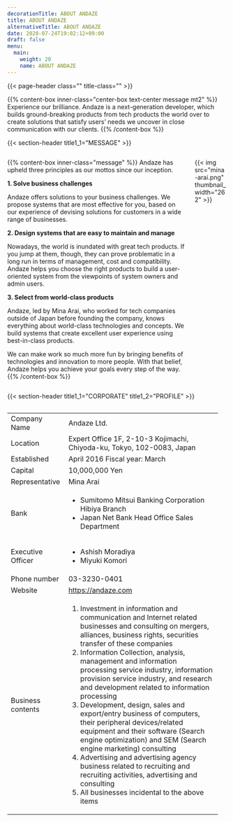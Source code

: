 ```yaml
---
decorationTitle: ABOUT ANDAZE
title: ABOUT ANDAZE
alternativeTitle: ABOUT ANDAZE
date: 2020-07-24T19:02:12+09:00
draft: false
menu:
  main:
    weight: 20
    name: ABOUT ANDAZE
---
```


{{< page-header class="" title-class="" >}}

<div amp-fx="fade-in" data-duration="500ms">

{{% content-box inner-class="center-box text-center message mt2" %}}
Experience our brilliance. Andaze is a next-generation developer, which builds ground-breaking products from tech products the world over to create solutions that satisfy users’ needs we uncover in close communication with our clients.
{{% /content-box %}}

</div>

{{< section-header title1_1="MESSAGE" >}}

<div class='container picturein'>
  <div class='columns'>
  <div class="column col-10 col-md-9">

{{% content-box inner-class="message" %}}
Andaze has upheld three principles as our mottos since our inception.

<b>1. Solve business challenges</b>

Andaze offers solutions to your business challenges. We propose systems that are most effective for you, based on our experience of devising solutions for customers in a wide range of businesses.

<b>2. Design systems that are easy to maintain and manage</b>

Nowadays, the world is inundated with great tech products. If you jump at them, though, they can prove problematic in a long run in terms of management, cost and compatibility. Andaze helps you choose the right products to build a user-oriented system from the viewpoints of system owners and admin users.

<b>3. Select from world-class products</b>

Andaze, led by Mina Arai, who worked for tech companies outside of Japan before founding the company, knows everything about world-class technologies and concepts. We build systems that create excellent user experience using best-in-class products.

We can make work so much more fun by bringing benefits of technologies and innovation to more people. With that belief, Andaze helps you achieve your goals every step of the way.
{{% /content-box %}}

  </div>
  <div amp-fx="fade-in" data-duration="500ms" class="column col-2 col-md-3 pinp">

{{< img src="mina-arai.png" thumbnail_width="262" >}}

  </div>
  </div>
</div>

{{< section-header title1_1="CORPORATE" title1_2="PROFILE" >}}

<div amp-fx="fade-in" data-duration="500ms" class='container'>
  <div class='columns'>
  <div class='column col-6 col-md-12'>
  <div class='table-data'>

| | |
:- | :- |
| Company Name | Andaze Ltd. |
Location | Expert Office 1F, 2-10-3 Kojimachi, Chiyoda-ku, Tokyo, 102-0083, Japan |
Established | April 2016 Fiscal year: March |
| Capital | 10,000,000 Yen |
Representative | Mina Arai |
Bank | <ul> <li>Sumitomo Mitsui Banking Corporation Hibiya Branch <li>Japan Net Bank Head Office Sales Department</ul> |
Executive Officer | <ul><li>Ashish Moradiya <li>Miyuki Komori</ul> |
Phone number | 03-3230-0401 |
| Website | https://andaze.com |
Business contents | <ol class="small-margin-bottom"><li>Investment in information and communication and Internet related businesses and consulting on mergers, alliances, business rights, securities transfer of these companies <li>Information Collection, analysis, management and information processing service industry, information provision service industry, and research and development related to information processing <li>Development, design, sales and export/entry business of computers, their peripheral devices/related equipment and their software (Search engine optimization) and SEM (Search engine marketing) consulting <li>Advertising and advertising agency business related to recruiting and recruiting activities, advertising and consulting <li>All businesses incidental to the above items</ol> |

  </div>
  </div>
  <div class='colmun col-6 col-md-12 map'>
  <amp-iframe
  src="https://www.google.com/maps/embed?pb=!1m14!1m8!1m3!1d6481.344612473898!2d139.740443!3d35.68507!3m2!1i1024!2i768!4f13.1!3m3!1m2!1s0x60188c65324c5317%3A0x96bfd8d9097e9688!2s2-ch%C5%8Dme-10-3%20K%C5%8Djimachi%2C%20Chiyoda%20City%2C%20T%C5%8Dky%C5%8D-to%20102-0083!5e0!3m2!1sen!2sjp!4v1598538244613!5m2!1sen!2sjp"
  width="500"
  height="500"
  layout="responsive"
  sandbox="allow-scripts allow-same-origin allow-popups"
  frameborder="0"
  allowfullscreen>
</amp-iframe>
  </div>
  </div>
</div>